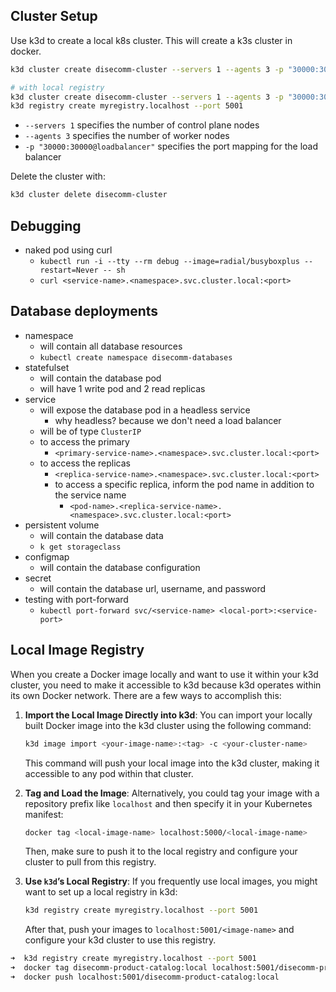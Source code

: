 ## Cluster Setup

Use k3d to create a local k8s cluster. This will create a k3s cluster in docker.

```bash
k3d cluster create disecomm-cluster --servers 1 --agents 3 -p "30000:30000@loadbalancer"

# with local registry
k3d cluster create disecomm-cluster --servers 1 --agents 3 -p "30000:30000@loadbalancer" --registry-use k3d-myregistry.localhost:5001
k3d registry create myregistry.localhost --port 5001
``` 

- `--servers 1` specifies the number of control plane nodes
- `--agents 3` specifies the number of worker nodes
- `-p "30000:30000@loadbalancer"` specifies the port mapping for the load balancer

Delete the cluster with:

```bash
k3d cluster delete disecomm-cluster
```

## Debugging

- naked pod using curl
    - `kubectl run -i --tty --rm debug --image=radial/busyboxplus --restart=Never -- sh`
    - `curl <service-name>.<namespace>.svc.cluster.local:<port>`

## Database deployments

- namespace
    - will contain all database resources
    - `kubectl create namespace disecomm-databases`
- statefulset
    - will contain the database pod
    - will have 1 write pod and 2 read replicas
- service
    - will expose the database pod in a headless service
      - why headless? because we don't need a load balancer
    - will be of type `ClusterIP`
    - to access the primary
        - `<primary-service-name>.<namespace>.svc.cluster.local:<port>`
    - to access the replicas
      - `<replica-service-name>.<namespace>.svc.cluster.local:<port>`
      - to access a specific replica, inform the pod name in addition to the service name
          - `<pod-name>.<replica-service-name>.<namespace>.svc.cluster.local:<port>`
- persistent volume
    - will contain the database data
    - `k get storageclass`
- configmap
    - will contain the database configuration
- secret
    - will contain the database url, username, and password
- testing with port-forward
    - `kubectl port-forward svc/<service-name> <local-port>:<service-port>`


## Local Image Registry

When you create a Docker image locally and want to use it within your k3d cluster, you need to make it accessible to k3d because k3d operates within its own Docker network. There are a few ways to accomplish this:

1. **Import the Local Image Directly into k3d**: You can import your locally built Docker image into the k3d cluster using the following command:

   ```bash
   k3d image import <your-image-name>:<tag> -c <your-cluster-name>
   ```

   This command will push your local image into the k3d cluster, making it accessible to any pod within that cluster.

2. **Tag and Load the Image**: Alternatively, you could tag your image with a repository prefix like `localhost` and then specify it in your Kubernetes manifest:

   ```bash
   docker tag <local-image-name> localhost:5000/<local-image-name>
   ```

   Then, make sure to push it to the local registry and configure your cluster to pull from this registry.

3. **Use `k3d`’s Local Registry**: If you frequently use local images, you might want to set up a local registry in k3d:

   ```bash
   k3d registry create myregistry.localhost --port 5001
   ```

   After that, push your images to `localhost:5001/<image-name>` and configure your k3d cluster to use this registry.

```bash
➜  k3d registry create myregistry.localhost --port 5001
➜  docker tag disecomm-product-catalog:local localhost:5001/disecomm-product-catalog:local
➜  docker push localhost:5001/disecomm-product-catalog:local
```

